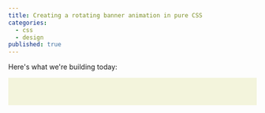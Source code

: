 ```yaml
---
title: Creating a rotating banner animation in pure CSS
categories: 
  - css
  - design
published: true
---
```

<style>
	@-webkit-keyframes final {
    	0% {
        	background-color: beige;
        }
        33% {
        	background-color: cornflowerblue;
        }
        66% {
       		background-color: coral
        }
        100% {
        	background-color: beige;
        }
    }
	@keyframes final {
    	0% {
        	background-color: beige;
        }
        33% {
        	background-color: cornflowerblue;
        }
        66% {
       		background-color: coral
        }
        100% {
        	background-color: beige;
        }
    }
	.final {
    	-webkit-animation: final 8s linear infinite;
    }
    .banner {
    	width: 100%;
        height: 4em;
    }
</style>
Here's what we're building today:

<div class="banner final"></div>